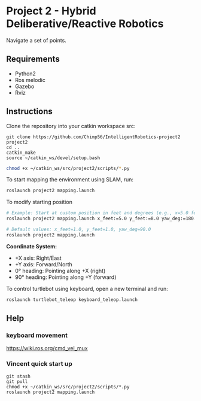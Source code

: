 # Project 2 - Hybrid Deliberative/Reactive Robotics

Navigate a set of points.

## Requirements
- Python2
- Ros melodic
- Gazebo
- Rviz

## Instructions

Clone the repository into your catkin workspace src:

```bashcd ~/catkin_ws/src
git clone https://github.com/Chimp56/IntelligentRobotics-project2 project2
cd ..
catkin_make
source ~/catkin_ws/devel/setup.bash
```

```bash
chmod +x ~/catkin_ws/src/project2/scripts/*.py
```

To start mapping the environment using SLAM, run:

```bash
roslaunch project2 mapping.launch
```

To modify starting position
```bash
# Example: Start at custom position in feet and degrees (e.g., x=5.0 feet, y=8.0 feet, yaw=180 degrees)
roslaunch project2 mapping.launch x_feet:=5.0 y_feet:=8.0 yaw_deg:=180.0

# Default values: x_feet=1.0, y_feet=1.0, yaw_deg=90.0
roslaunch project2 mapping.launch
```

**Coordinate System:**
- +X axis: Right/East
- +Y axis: Forward/North  
- 0° heading: Pointing along +X (right)
- 90° heading: Pointing along +Y (forward)



To control turtlebot using keyboard, open a new terminal and run:
```bash
roslaunch turtlebot_teleop keyboard_teleop.launch
```

## Help



### keyboard movement

https://wiki.ros.org/cmd_vel_mux

### Vincent quick start up

```
git stash
git pull
chmod +x ~/catkin_ws/src/project2/scripts/*.py
roslaunch project2 mapping.launch


```
